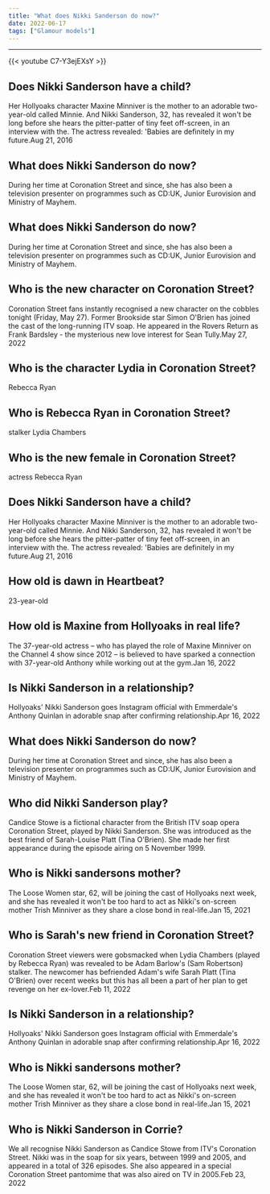 ```yaml
---
title: "What does Nikki Sanderson do now?"
date: 2022-06-17
tags: ["Glamour models"]
---
```


---
{{< youtube C7-Y3ejEXsY >}}
## Does Nikki Sanderson have a child?
Her Hollyoaks character Maxine Minniver is the mother to an adorable two-year-old called Minnie. And Nikki Sanderson, 32, has revealed it won't be long before she hears the pitter-patter of tiny feet off-screen, in an interview with the. The actress revealed: 'Babies are definitely in my future.Aug 21, 2016

## What does Nikki Sanderson do now?
During her time at Coronation Street and since, she has also been a television presenter on programmes such as CD:UK, Junior Eurovision and Ministry of Mayhem.

## What does Nikki Sanderson do now?
During her time at Coronation Street and since, she has also been a television presenter on programmes such as CD:UK, Junior Eurovision and Ministry of Mayhem.

## Who is the new character on Coronation Street?
Coronation Street fans instantly recognised a new character on the cobbles tonight (Friday, May 27). Former Brookside star Simon O'Brien has joined the cast of the long-running ITV soap. He appeared in the Rovers Return as Frank Bardsley - the mysterious new love interest for Sean Tully.May 27, 2022

## Who is the character Lydia in Coronation Street?
Rebecca Ryan

## Who is Rebecca Ryan in Coronation Street?
stalker Lydia Chambers

## Who is the new female in Coronation Street?
actress Rebecca Ryan

## Does Nikki Sanderson have a child?
Her Hollyoaks character Maxine Minniver is the mother to an adorable two-year-old called Minnie. And Nikki Sanderson, 32, has revealed it won't be long before she hears the pitter-patter of tiny feet off-screen, in an interview with the. The actress revealed: 'Babies are definitely in my future.Aug 21, 2016

## How old is dawn in Heartbeat?
23-year-old

## How old is Maxine from Hollyoaks in real life?
The 37-year-old actress – who has played the role of Maxine Minniver on the Channel 4 show since 2012 – is believed to have sparked a connection with 37-year-old Anthony while working out at the gym.Jan 16, 2022

## Is Nikki Sanderson in a relationship?
Hollyoaks' Nikki Sanderson goes Instagram official with Emmerdale's Anthony Quinlan in adorable snap after confirming relationship.Apr 16, 2022

## What does Nikki Sanderson do now?
During her time at Coronation Street and since, she has also been a television presenter on programmes such as CD:UK, Junior Eurovision and Ministry of Mayhem.

## Who did Nikki Sanderson play?
Candice Stowe is a fictional character from the British ITV soap opera Coronation Street, played by Nikki Sanderson. She was introduced as the best friend of Sarah-Louise Platt (Tina O'Brien). She made her first appearance during the episode airing on 5 November 1999.

## Who is Nikki sandersons mother?
The Loose Women star, 62, will be joining the cast of Hollyoaks next week, and she has revealed it won't be too hard to act as Nikki's on-screen mother Trish Minniver as they share a close bond in real-life.Jan 15, 2021

## Who is Sarah's new friend in Coronation Street?
Coronation Street viewers were gobsmacked when Lydia Chambers (played by Rebecca Ryan) was revealed to be Adam Barlow's (Sam Robertson) stalker. The newcomer has befriended Adam's wife Sarah Platt (Tina O'Brien) over recent weeks but this has all been a part of her plan to get revenge on her ex-lover.Feb 11, 2022

## Is Nikki Sanderson in a relationship?
Hollyoaks' Nikki Sanderson goes Instagram official with Emmerdale's Anthony Quinlan in adorable snap after confirming relationship.Apr 16, 2022

## Who is Nikki sandersons mother?
The Loose Women star, 62, will be joining the cast of Hollyoaks next week, and she has revealed it won't be too hard to act as Nikki's on-screen mother Trish Minniver as they share a close bond in real-life.Jan 15, 2021

## Who is Nikki Sanderson in Corrie?
We all recognise Nikki Sanderson as Candice Stowe from ITV's Coronation Street. Nikki was in the soap for six years, between 1999 and 2005, and appeared in a total of 326 episodes. She also appeared in a special Coronation Street pantomime that was also aired on TV in 2005.Feb 23, 2022

